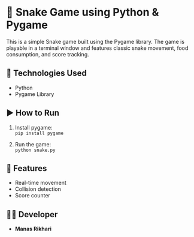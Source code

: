 # 🐍 Snake Game using Python & Pygame

This is a simple Snake game built using the Pygame library. The game is playable in a terminal window and features classic snake movement, food consumption, and score tracking.

## 🔧 Technologies Used
- Python
- Pygame Library

## ▶️ How to Run
1. Install pygame:  
   `pip install pygame`

2. Run the game:  
   `python snake.py`

## 🧠 Features
- Real-time movement
- Collision detection
- Score counter


## 👨‍💻 Developer
- **Manas Rikhari**
